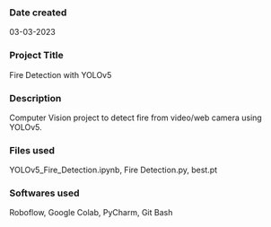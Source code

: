 ### Date created
03-03-2023

### Project Title
Fire Detection with YOLOv5

### Description
Computer Vision project to detect fire from video/web camera using YOLOv5.

### Files used
YOLOv5_Fire_Detection.ipynb, Fire Detection.py, best.pt

### Softwares used
Roboflow, Google Colab, PyCharm, Git Bash